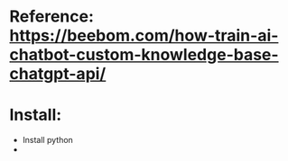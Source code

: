 # Reference: https://beebom.com/how-train-ai-chatbot-custom-knowledge-base-chatgpt-api/

# Install:

- Install python
- 